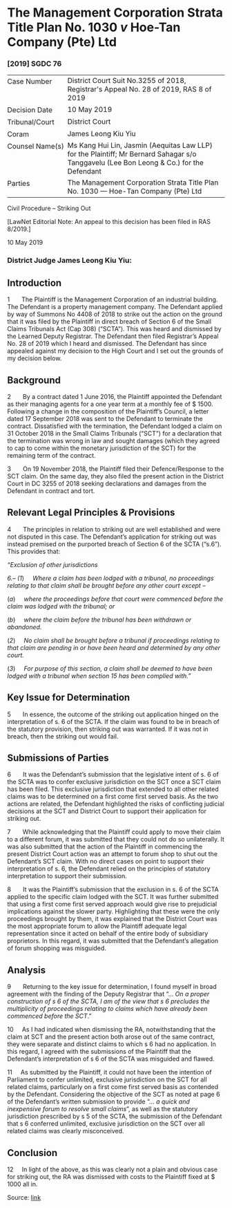 <style>.footnotes::before { content: "Footnotes:"; }</style>
# The Management Corporation Strata Title Plan No. 1030 _v_ Hoe-Tan Company (Pte) Ltd  

### \[2019\] SGDC 76

<table id="info-table"><tbody><tr class="info-row"><td class="txt-label" style="padding: 4px 0px; white-space: nowrap" valign="top">Case Number</td><td class="txt-body">District Court Suit No.3255 of 2018, Registrar's Appeal No. 28 of 2019, RAS 8 of 2019</td></tr><tr class="info-row"><td class="txt-label" style="padding: 4px 0px; white-space: nowrap" valign="top">Decision Date</td><td class="txt-body">10 May 2019</td></tr><tr class="info-row"><td class="txt-label" style="padding: 4px 0px; white-space: nowrap" valign="top">Tribunal/Court</td><td class="txt-body">District Court</td></tr><tr class="info-row"><td class="txt-label" style="padding: 4px 0px; white-space: nowrap" valign="top">Coram</td><td class="txt-body">James Leong Kiu Yiu</td></tr><tr class="info-row"><td class="txt-label" style="padding: 4px 0px; white-space: nowrap" valign="top">Counsel Name(s)</td><td class="txt-body">Ms Kang Hui Lin, Jasmin (Aequitas Law LLP) for the Plaintiff; Mr Bernard Sahagar s/o Tanggavelu (Lee Bon Leong &amp; Co.) for the Defendant</td></tr><tr class="info-row"><td class="txt-label" style="padding: 4px 0px; white-space: nowrap" valign="top">Parties</td><td class="txt-body">The Management Corporation Strata Title Plan No. 1030 — Hoe-Tan Company (Pte) Ltd</td></tr></tbody></table>

Civil Procedure – Striking Out

\[LawNet Editorial Note: An appeal to this decision has been filed in RAS 8/2019.\]

10 May 2019

### District Judge James Leong Kiu Yiu:

## Introduction

1       The Plaintiff is the Management Corporation of an industrial building. The Defendant is a property management company. The Defendant applied by way of Summons No 4408 of 2018 to strike out the action on the ground that it was filed by the Plaintiff in direct breach of Section 6 of the Small Claims Tribunals Act (Cap 308) (“SCTA”). This was heard and dismissed by the Learned Deputy Registrar. The Defendant then filed Registrar’s Appeal No. 28 of 2019 which I heard and dismissed. The Defendant has since appealed against my decision to the High Court and I set out the grounds of my decision below.

## Background

2       By a contract dated 1 June 2016, the Plaintiff appointed the Defendant as their managing agents for a one year term at a monthly fee of $ 1500. Following a change in the composition of the Plaintiff’s Council, a letter dated 17 September 2018 was sent to the Defendant to terminate the contract. Dissatisfied with the termination, the Defendant lodged a claim on 31 October 2018 in the Small Claims Tribunals (“SCT”) for a declaration that the termination was wrong in law and sought damages (which they agreed to cap to come within the monetary jurisdiction of the SCT) for the remaining term of the contract.

3       On 19 November 2018, the Plaintiff filed their Defence/Response to the SCT claim. On the same day, they also filed the present action in the District Court in DC 3255 of 2018 seeking declarations and damages from the Defendant in contract and tort.

## Relevant Legal Principles & Provisions

4       The principles in relation to striking out are well established and were not disputed in this case. The Defendant’s application for striking out was instead premised on the purported breach of Section 6 of the SCTA (“s.6”). This provides that:

_“Exclusion of other jurisdictions_

_6.– (1_)     _Where a claim has been lodged with a tribunal, no proceedings relating to that claim shall be brought before any other court except –_

(_a_)     _where the proceedings before that court were commenced before the claim was lodged with the tribunal; or_

(_b_)     _where the claim before the tribunal has been withdrawn or abandoned._

(_2_)     _No claim shall be brought before a tribunal if proceedings relating to that claim are pending in or have been heard and determined by any other court._

(_3_)     _For purpose of this section, a claim shall be deemed to have been lodged with a tribunal when section 15 has been complied with.”_

## Key Issue for Determination

5       In essence, the outcome of the striking out application hinged on the interpretation of s. 6 of the SCTA. If the claim was found to be in breach of the statutory provision, then striking out was warranted. If it was not in breach, then the striking out would fail.

## Submissions of Parties

6       It was the Defendant’s submission that the legislative intent of s. 6 of the SCTA was to confer exclusive jurisdiction on the SCT once a SCT claim has been filed. This exclusive jurisdiction that extended to all other related claims was to be determined on a first come first served basis. As the two actions are related, the Defendant highlighted the risks of conflicting judicial decisions at the SCT and District Court to support their application for striking out.

7       While acknowledging that the Plaintiff could apply to move their claim to a different forum, it was submitted that they could not do so unilaterally. It was also submitted that the action of the Plaintiff in commencing the present District Court action was an attempt to forum shop to shut out the Defendant’s SCT claim. With no direct cases on point to support their interpretation of s. 6, the Defendant relied on the principles of statutory interpretation to support their submission.

8       It was the Plaintiff’s submission that the exclusion in s. 6 of the SCTA applied to the specific claim lodged with the SCT. It was further submitted that using a first come first served approach would give rise to prejudicial implications against the slower party. Highlighting that these were the only proceedings brought by them, it was explained that the District Court was the most appropriate forum to allow the Plaintiff adequate legal representation since it acted on behalf of the entire body of subsidiary proprietors. In this regard, it was submitted that the Defendant’s allegation of forum shopping was misguided.

## Analysis

9       Returning to the key issue for determination, I found myself in broad agreement with the finding of the Deputy Registrar that “… _On a proper construction of s 6 of the SCTA, I am of the view that s 6 precludes the multiplicity of proceedings relating to claims which have already been commenced before the SCT_.”

10     As I had indicated when dismissing the RA, notwithstanding that the claim at SCT and the present action both arose out of the same contract, they were separate and distinct claims to which s 6 had no application. In this regard, I agreed with the submissions of the Plaintiff that the Defendant’s interpretation of s 6 of the SCTA was misguided and flawed.

11     As submitted by the Plaintiff, it could not have been the intention of Parliament to confer unlimited, exclusive jurisdiction on the SCT for all related claims, particularly on a first come first served basis as contended by the Defendant. Considering the objective of the SCT as noted at page 6 of the Defendant’s written submission to provide “… _a quick and inexpensive forum to resolve small claims_”, as well as the statutory jurisdiction prescribed by s 5 of the SCTA, the submission of the Defendant that s 6 conferred unlimited, exclusive jurisdiction on the SCT over all related claims was clearly misconceived.

## Conclusion

12     In light of the above, as this was clearly not a plain and obvious case for striking out, the RA was dismissed with costs to the Plaintiff fixed at $ 1000 all in.


Source: [link](https://www.lawnet.sg:443/lawnet/web/lawnet/free-resources?p_p_id=freeresources_WAR_lawnet3baseportlet&p_p_lifecycle=1&p_p_state=normal&p_p_mode=view&_freeresources_WAR_lawnet3baseportlet_action=openContentPage&_freeresources_WAR_lawnet3baseportlet_docId=%2FJudgment%2F23150-SSP.xml)